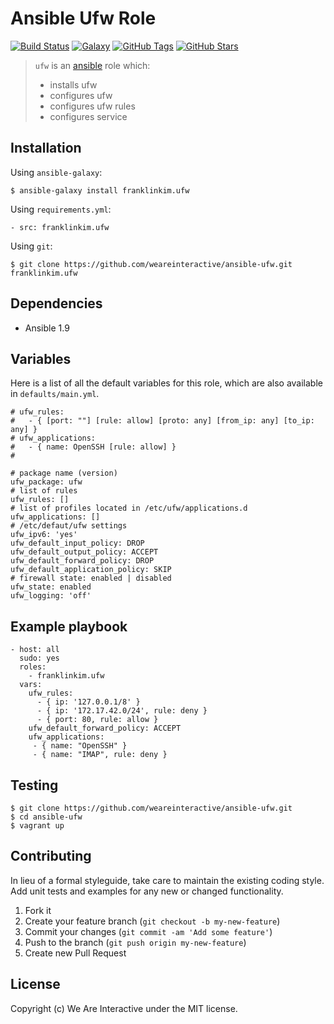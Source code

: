 # Ansible Ufw Role

[![Build Status](https://img.shields.io/travis/weareinteractive/ansible-ufw.svg)](https://travis-ci.org/weareinteractive/ansible-ufw)
[![Galaxy](http://img.shields.io/badge/galaxy-franklinkim.supervisor-blue.svg)](https://galaxy.ansible.com/list#/roles/1382)
[![GitHub Tags](https://img.shields.io/github/tag/weareinteractive/ansible-ufw.svg)](https://github.com/weareinteractive/ansible-ufw)
[![GitHub Stars](https://img.shields.io/github/stars/weareinteractive/ansible-ufw.svg)](https://github.com/weareinteractive/ansible-ufw)

> `ufw` is an [ansible](http://www.ansible.com) role which:
>
> * installs ufw
> * configures ufw
> * configures ufw rules
> * configures service

## Installation

Using `ansible-galaxy`:

```
$ ansible-galaxy install franklinkim.ufw
```

Using `requirements.yml`:

```
- src: franklinkim.ufw
```

Using `git`:

```
$ git clone https://github.com/weareinteractive/ansible-ufw.git franklinkim.ufw
```

## Dependencies

* Ansible 1.9

## Variables

Here is a list of all the default variables for this role, which are also available in `defaults/main.yml`.

```
# ufw_rules:
#   - { [port: ""] [rule: allow] [proto: any] [from_ip: any] [to_ip: any] }
# ufw_applications:
#   - { name: OpenSSH [rule: allow] }
#

# package name (version)
ufw_package: ufw
# list of rules
ufw_rules: []
# list of profiles located in /etc/ufw/applications.d
ufw_applications: []
# /etc/defaut/ufw settings
ufw_ipv6: 'yes'
ufw_default_input_policy: DROP
ufw_default_output_policy: ACCEPT
ufw_default_forward_policy: DROP
ufw_default_application_policy: SKIP
# firewall state: enabled | disabled
ufw_state: enabled
ufw_logging: 'off'
```

## Example playbook

```
- host: all
  sudo: yes
  roles:
    - franklinkim.ufw
  vars:
    ufw_rules:
      - { ip: '127.0.0.1/8' }
      - { ip: '172.17.42.0/24', rule: deny }
      - { port: 80, rule: allow }
    ufw_default_forward_policy: ACCEPT
    ufw_applications:
     - { name: "OpenSSH" }
     - { name: "IMAP", rule: deny }
```

## Testing

```
$ git clone https://github.com/weareinteractive/ansible-ufw.git
$ cd ansible-ufw
$ vagrant up
```

## Contributing
In lieu of a formal styleguide, take care to maintain the existing coding style. Add unit tests and examples for any new or changed functionality.

1. Fork it
2. Create your feature branch (`git checkout -b my-new-feature`)
3. Commit your changes (`git commit -am 'Add some feature'`)
4. Push to the branch (`git push origin my-new-feature`)
5. Create new Pull Request

## License
Copyright (c) We Are Interactive under the MIT license.
